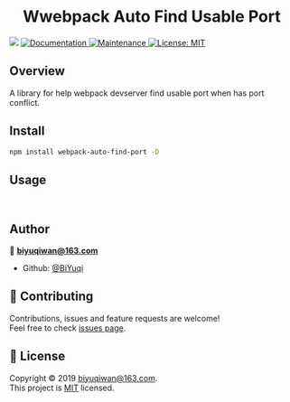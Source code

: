 <h1 align="center"> Wwebpack Auto Find Usable Port</h1>
<p>
  <img src="https://img.shields.io/badge/version-0.0.0-blue.svg?cacheSeconds=2592000" />
  <a href=" ">
    <img alt="Documentation" src="https://img.shields.io/badge/documentation-yes-brightgreen.svg" target="_blank" />
  </a>
  <a href="https://github.com/ftb-family/webpack-auto-find-port/graphs/commit-activity">
    <img alt="Maintenance" src="https://img.shields.io/badge/Maintained%3F-yes-green.svg" target="_blank" />
  </a>
  <a href="https://github.com/ftb-family/webpack-auto-find-port/blob/master/LICENSE">
    <img alt="License: MIT" src="https://img.shields.io/badge/License-MIT-yellow.svg" target="_blank" />
  </a>
</p>

## Overview
A library for help webpack devserver find usable port when has port conflict.


## Install

```sh
npm install webpack-auto-find-port -D
```

## Usage

```sh
 
```

## Author

👤 **biyuqiwan@163.com**
* Github: [@BiYuqi](https://github.com/BiYuqi )

## 🤝 Contributing

Contributions, issues and feature requests are welcome!<br />Feel free to check [issues page](https://github.com/ftb-family/webpack-auto-find-port/issues).


## 📝 License

Copyright © 2019 [biyuqiwan@163.com](https://github.com/ ).<br />
This project is [MIT](https://github.com/ftb-family/webpack-auto-find-port/blob/master/LICENSE) licensed.